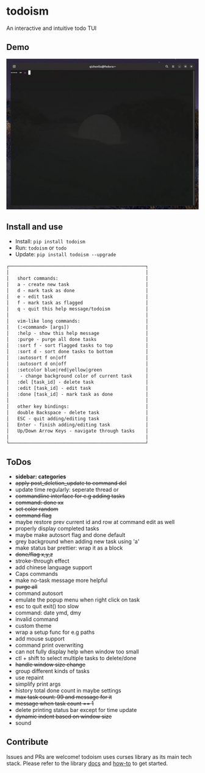 # todoism

An interactive and intuitive todo TUI

## Demo

![UI](./assets/demo.gif)

## Install and use

- Install: `pip install todoism`
- Run: `todoism` or `todo`
- Update: `pip install todoism --upgrade`

```
┌──────────────────────────────────────────────────┐
│                                                  │
│   short commands:                                │
│   a - create new task                            │
│   d - mark task as done                          │
│   e - edit task                                  │
│   f - mark task as flagged                       │
│   q - quit this help message/todoism             │
│                                                  │
│   vim-like long commands:                        │            
│   (:<command> [args])                            │
│   :help - show this help message                 │
│   :purge - purge all done tasks                  │
│   :sort f - sort flagged tasks to top            │
│   :sort d - sort done tasks to bottom            │
│   :autosort f on|off                             │
│   :autosort d on|off                             │
│   :setcolor blue|red|yellow|green                │
│    - change background color of current task     │
│   :del [task_id] - delete task                   │
│   :edit [task_id] - edit task                    │
│   :done [task_id] - mark task as done            │
│                                                  │
│   other key bindings:                            │
│   double Backspace - delete task                 │
│   ESC - quit adding/editing task                 │
│   Enter - finish adding/editing task             │
│   Up/Down Arrow Keys - navigate through tasks    │
│                                                  │
└──────────────────────────────────────────────────┘
```

## ToDos

- **sidebar: categories**
- ~~apply post_deletion_update to command del~~
- update time regularly: seperate thread or
- ~~commandline interface for e.g adding tasks~~
- ~~command: done xx~~
- ~~set color random~~
- ~~command flag~~
- maybe restore prev current id and row at command edit as well
- properly display completed tasks
- maybe make autosort flag and done default
- grey background when adding new task using 'a'
- make status bar prettier: wrap it as a block
- ~~done/flag x,y,z~~
- stroke-through effect
- add chinese language support
- Caps commands
- make no-task message more helpful
- ~~purge all~~
- command autosort
- emulate the popup menu when right click on task 
- esc to quit exit() too slow
- command: date ymd, dmy
- invalid command
- custom theme
- wrap a setup func for e.g paths
- add mouse support
- command print overwriting
- can not fully display help when window too small
- ctl + shift to select multiple tasks to delete/done
- ~~handle window size change~~
- group different kinds of tasks
- use repaint
- simplify print args
- history total done count in maybe settings
- ~~max task count: 99 and message for it~~
- ~~message when task count == 1~~
- delete printing status bar except for time update
- ~~dynamic indent based on window size~~
- sound

## Contribute

Issues and PRs are welcome! todoism uses curses library as its main tech stack. Please refer to the library [docs](https://docs.python.org/3/library/curses.html#module-curses) and [how-to](https://docs.python.org/3/howto/curses.html) to get started.
